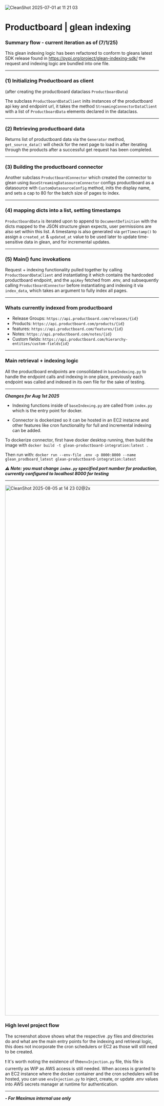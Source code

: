 
  ![CleanShot 2025-07-01 at 11 21 03](https://github.com/user-attachments/assets/c8b64c12-b072-4192-b8a5-eb7e04da10d6)

  # Productboard | glean indexing #
  
  ### Summary flow - current iteration as of (7/1/25) ###

  This glean indexing logic has been refactored to conform to gleans latest SDK release found in https://pypi.org/project/glean-indexing-sdk/
  the request and indexing logic are bundled into one file.
  ___
  ### (1) Initializing Productboard as client ###
  (after creating the productboard dataclass `ProductboardData`)
  
  The subclass `ProductboardDataClient` inits instances of the productboard api key and endpoint url, it takes the method `StreamingConnectorDataClient` with a list of `ProductboardData` elements declared in the dataclass.
  ___
  ### (2) Retrieving productboard data ###
  Returns list of productboard data via the `Generator` method, `get_source_data()` will check for the next page to load in after iterating through the products after a successful get request has been completed.
  ___
  ### (3) Building the productboard connector ###
  Another subclass `ProductboardConnector` which created the connector to glean using `BaseStreamingDatasourceConnector` configs productboard as a datasource with `CustomDatasourceConfig` method, inits the display name, and sets a cap to 80 for the batch size of pages to index.
  ___
   ### (4) mapping dicts into a list, setting timestamps ###
   `ProductboardData` is iterated upon to append to `DocumentDefinition` with the dicts mapped to the JSON structure glean expects, user permissions are also set within this list.
    A timestamp is also generated via `getTimestamp()` to assign a `created_at` & `updated_at` value to be used later to update time-sensitive data in glean, and for incremental updates.
  ___
   ### (5) Main() func invokations ###
   Request + indexing functionality pulled together by calling `ProductboardDataClient` and instantiating it which contains the hardcoded productboard endpoint, and the `apiKey` fetched from .env,
   and subsequently calling `ProductboardConnector` before instantiating and indexing it via `index_data`, which takes an argument to fully index all pages.
***
### Whats currently indexed from productboard ###
- Release Groups: `https://api.productboard.com/releases/{id}`
- Products: `https://api.productboard.com/products/{id}`
- features: `https://api.productboard.com/features/{id}`
- Notes: `https://api.productboard.com/notes/{id}`
- Custom fields: `https://api.productboard.com/hierarchy-entities/custom-fields{id}`

***
### Main retrieval + indexing logic ###
All the productboard endpoints are consolidated in `baseIndexing.py` to handle the endpoint calls and indexing in one place, previously each endpoint was called and indexed in its own file for the sake of testing.
***
***Changes for Aug 1st 2025***

- Indexing functions inside of `baseIndexing.py` are called from `index.py` which is the entry point for docker.

- Connector is dockerized so it can be hosted in an EC2 instacne and other features like cron functionality for full and incremental indexing can be added.

To dockerize connector, first have docker desktop running, then build the image with `docker build -t glean-productboard-integration:latest .`

Then run with: `docker run --env-file .env -p 8000:8000 --name glean_prodboard_latest glean-productboard-integration:latest`

***⚠️ Note: you must change `index.py` specified port number for production, currently configured to localhost 8000 for testing***
***

<img width="2536" height="1736" alt="CleanShot 2025-08-05 at 14 23 02@2x" src="https://github.com/user-attachments/assets/56e21860-4547-4a79-8bf3-42dfabbbdde2" />
 
 ### High level project flow ###
 
The screenshot above shows what the respective .py files and directories do and what are the main entry points for the indexing and retrieval logic, this does not incorporate the cron schedulers or EC2 as those will still need to be created. 

❗️ It's worth noting the existence of the`envInjection.py` file, this file is currently as WIP as AWS access is still needed.
When access is granted to an EC2 instance where the docker container and the cron schedulers will be hosted, you can use `envInjection.py` to inject, create, or update .env values into AWS secrets manager at runtime for authentication.
___

***- For Maximus internal use only***
